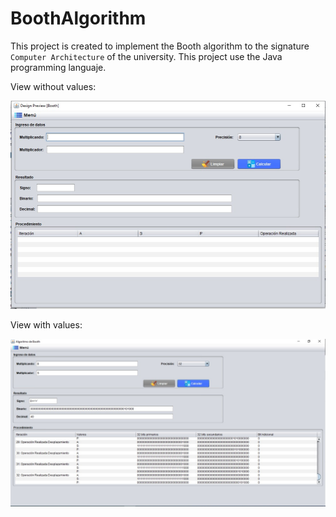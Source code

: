 # BoothAlgorithm
This project is created to implement the Booth algorithm to the signature `Computer Architecture` of the university. This project use the Java programming languaje.

View without values:

![View without values](https://github.com/JonnHenry/BoothAlgorithm/blob/master/src/Imagenes/interfaz_1.jpeg)


View with values:

![View with values](https://github.com/JonnHenry/BoothAlgorithm/blob/master/src/Imagenes/interfaz_2.jpeg)


